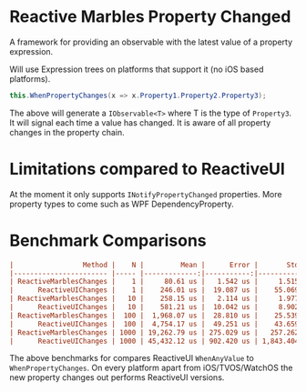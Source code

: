 # Reactive Marbles Property Changed

A framework for providing an observable with the latest value of a property expression.

Will use Expression trees on platforms that support it (no iOS based platforms).

```cs
this.WhenPropertyChanges(x => x.Property1.Property2.Property3);
```

The above will generate a `IObservable<T>` where T is the type of `Property3`. It will signal each time a value has changed. It is aware of all property changes in the property chain.

# Limitations compared to ReactiveUI

At the moment it only supports `INotifyPropertyChanged` properties. More property types to come such as WPF DependencyProperty.

# Benchmark Comparisons

```ini
|                 Method |    N |         Mean |      Error |       StdDev |     Gen 0 | Gen 1 | Gen 2 |  Allocated |
|----------------------- |----- |-------------:|-----------:|-------------:|----------:|------:|------:|-----------:|
| ReactiveMarblesChanges |    1 |     80.61 us |   1.542 us |     1.515 us |    8.9111 |     - |     - |   13.82 KB |
|      ReactiveUIChanges |    1 |    246.01 us |  19.087 us |    55.069 us |         - |     - |     - |   20.38 KB |
| ReactiveMarblesChanges |   10 |    258.15 us |   2.114 us |     1.977 us |   27.3438 |     - |     - |   42.32 KB |
|      ReactiveUIChanges |   10 |    581.21 us |  10.042 us |     8.902 us |   36.1328 |     - |     - |   55.75 KB |
| ReactiveMarblesChanges |  100 |  1,968.07 us |  28.810 us |    25.539 us |  212.8906 |     - |     - |  328.04 KB |
|      ReactiveUIChanges |  100 |  4,754.17 us |  49.251 us |    43.659 us |  281.2500 |     - |     - |  437.24 KB |
| ReactiveMarblesChanges | 1000 | 19,262.79 us | 275.029 us |   257.262 us | 2062.5000 |     - |     - | 3180.23 KB |
|      ReactiveUIChanges | 1000 | 45,432.12 us | 902.420 us | 1,843.404 us | 2000.0000 |     - |     - | 4232.83 KB |
```

The above benchmarks for compares ReactiveUI `WhenAnyValue` to `WhenPropertyChanges`. On every platform apart from iOS/TVOS/WatchOS the new property changes out performs ReactiveUI versions.